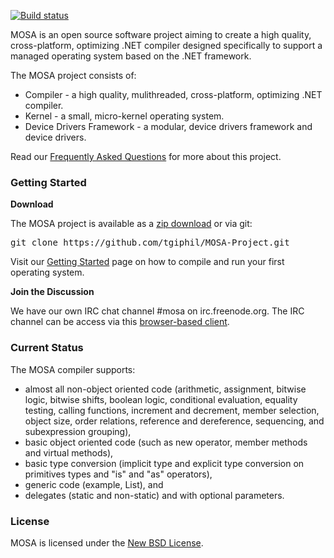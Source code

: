 [![Build status](https://ci.appveyor.com/api/projects/status/dq5e28x88m6h044i/branch/master?svg=true)](https://ci.appveyor.com/project/mosa/mosa-project/branch/master)

MOSA is an open source software project aiming to create a high quality, cross-platform, optimizing .NET compiler designed specifically to support a managed operating system based on the .NET framework.

The MOSA project consists of:

* Compiler - a high quality, mulithreaded, cross-platform, optimizing .NET compiler.
* Kernel - a small, micro-kernel operating system.
* Device Drivers Framework - a modular, device drivers framework and device drivers.

Read our [Frequently Asked Questions](https://github.com/mosa/MOSA-Project/wiki/Frequently-Asked-Questions) for more about this project.

### Getting Started

**Download**

The MOSA project is available as a [zip download](https://github.com/mosa/MOSA-Project/archive/master.zip) or via git:

<pre>
git clone https://github.com/tgiphil/MOSA-Project.git
</pre>

Visit our [Getting Started](https://github.com/mosa/MOSA-Project/wiki/Getting-Started) page on how to compile and run your first operating system.

**Join the Discussion**

We have our own IRC chat channel #mosa on irc.freenode.org. The IRC channel can be access via this [browser-based client](http://webchat.freenode.net/?channels=mosa).

### Current Status

The MOSA compiler supports:

* almost all non-object oriented code (arithmetic, assignment, bitwise logic, bitwise shifts, boolean logic, conditional evaluation, equality testing, calling functions, increment and decrement,  member selection, object size, order relations, reference and dereference, sequencing, and subexpression grouping), 
* basic object oriented code (such as new operator, member methods and virtual methods), 
* basic type conversion (implicit type and explicit type conversion on primitives types and "is" and "as" operators), 
* generic code (example, List<T>), and
* delegates (static and non-static) and with optional parameters.

### License

MOSA is licensed under the [New BSD License](http://en.wikipedia.org/wiki/New_BSD).

